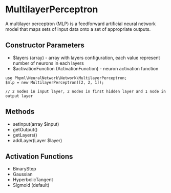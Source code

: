 # MultilayerPerceptron

A multilayer perceptron (MLP) is a feedforward artificial neural network model that maps sets of input data onto a set of appropriate outputs.

## Constructor Parameters

* $layers (array) - array with layers configuration, each value represent number of neurons in each layers
* $activationFunction (ActivationFunction) - neuron activation function

```
use Phpml\NeuralNetwork\Network\MultilayerPerceptron;
$mlp = new MultilayerPerceptron([2, 2, 1]);

// 2 nodes in input layer, 2 nodes in first hidden layer and 1 node in output layer 
```

## Methods

* setInput(array $input)
* getOutput()
* getLayers()
* addLayer(Layer $layer)

## Activation Functions

* BinaryStep
* Gaussian
* HyperbolicTangent
* Sigmoid (default)
